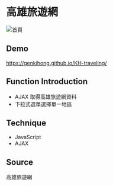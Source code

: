 # 高雄旅遊網
![首頁](https://upload.cc/i1/2019/05/30/JnURCd.jpg "首頁畫面")

## Demo
https://genkihong.github.io/KH-traveling/

## Function Introduction
* AJAX 取得高雄旅遊網資料
* 下拉式選單選擇單一地區

## Technique
* JavaScript
* AJAX

## Source
高雄旅遊網

